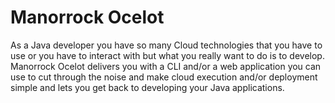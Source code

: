 # Manorrock Ocelot

As a Java developer you have so many Cloud technologies that you have to use or
you  have to interact with but what you really want to do is to develop. 
Manorrock Ocelot delivers you with a CLI and/or a web application you can use
to cut through the noise and make cloud execution and/or deployment simple and 
lets you get back to developing your Java applications.
